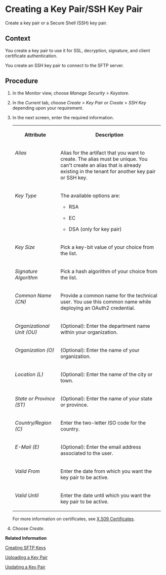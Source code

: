 <!-- loiob8a8601bbb8b4a85ba3f245c91d97589 -->

# Creating a Key Pair/SSH Key Pair

Create a key pair or a Secure Shell \(SSH\) key pair.



## Context

You create a key pair to use it for SSL, decryption, signature, and client certificate authentication.

You create an SSH key pair to connect to the SFTP server.



## Procedure

1.  In the Monitor view, choose *Manage Security* \> *Keystore*.

2.  In the *Current* tab, choose *Create* \> *Key Pair* or *Create* \> *SSH Key* depending upon your requirement.

3.  In the next screen, enter the required information.


    <table>
    <tr>
    <th valign="top">

    Attribute
    
    </th>
    <th valign="top">

    Description
    
    </th>
    </tr>
    <tr>
    <td valign="top">
    
    *Alias* 
    
    </td>
    <td valign="top">
    
    Alias for the artifact that you want to create. The alias must be unique. You can't create an alias that is already existing in the tenant for another key pair or SSH key.
    
    </td>
    </tr>
    <tr>
    <td valign="top">
    
    *Key Type* 
    
    </td>
    <td valign="top">
    
    The available options are:

    -   RSA

    -   EC

    -   DSA \(only for key pair\)



    
    </td>
    </tr>
    <tr>
    <td valign="top">
    
    *Key Size* 
    
    </td>
    <td valign="top">
    
    Pick a key-bit value of your choice from the list.
    
    </td>
    </tr>
    <tr>
    <td valign="top">
    
    *Signature Algorithm* 
    
    </td>
    <td valign="top">
    
    Pick a hash algorithm of your choice from the list.
    
    </td>
    </tr>
    <tr>
    <td valign="top">
    
    *Common Name \(CN\)* 
    
    </td>
    <td valign="top">
    
    Provide a common name for the technical user. You use this common name while deploying an OAuth2 credential.
    
    </td>
    </tr>
    <tr>
    <td valign="top">
    
    *Organizational Unit \(OU\)* 
    
    </td>
    <td valign="top">
    
    \(Optional\): Enter the department name within your organization.
    
    </td>
    </tr>
    <tr>
    <td valign="top">
    
    *Organization \(O\)* 
    
    </td>
    <td valign="top">
    
    \(Optional\): Enter the name of your organization.
    
    </td>
    </tr>
    <tr>
    <td valign="top">
    
    *Location \(L\)* 
    
    </td>
    <td valign="top">
    
    \(Optional\): Enter the name of the city or town.
    
    </td>
    </tr>
    <tr>
    <td valign="top">
    
    *State or Province \(ST\)* 
    
    </td>
    <td valign="top">
    
    \(Optional\): Enter the name of your state or province.
    
    </td>
    </tr>
    <tr>
    <td valign="top">
    
    *Country/Region \(C\)* 
    
    </td>
    <td valign="top">
    
    Enter the two-letter ISO code for the country.
    
    </td>
    </tr>
    <tr>
    <td valign="top">
    
    *E-Mail \(E\)* 
    
    </td>
    <td valign="top">
    
    \(Optional\): Enter the email address associated to the user.
    
    </td>
    </tr>
    <tr>
    <td valign="top">
    
    *Valid From* 
    
    </td>
    <td valign="top">
    
    Enter the date from which you want the key pair to be active.
    
    </td>
    </tr>
    <tr>
    <td valign="top">
    
    *Valid Until* 
    
    </td>
    <td valign="top">
    
    Enter the date until which you want the key pair to be active.
    
    </td>
    </tr>
    </table>
    
    For more information on certificates, see [X.509 Certificates](../40-RemoteSystems/x-509-certificates-8d38a83.md).

4.  Choose *Create*.


**Related Information**  


[Creating SFTP Keys](../40-RemoteSystems/creating-sftp-keys-3485a75.md "You can set up reliable file transfer based on SSH File Transfer Protocol (SFTP). SFTP is an enhancement of the Secure Shell (SSH) network protocol.")

[Uploading a Key Pair](uploading-a-key-pair-083911e.md "Upload a private/public key pair to the tenant keystore.")

[Updating a Key Pair](updating-a-key-pair-4ceda24.md "Update a key pair keeping the alias of the keystore entry unchanged.")

